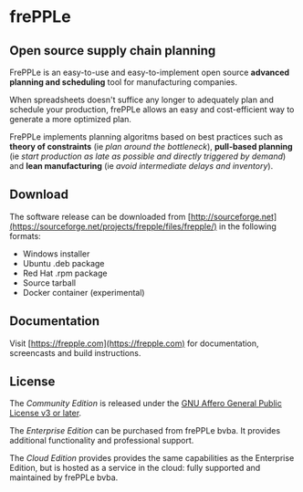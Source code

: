 # frePPLe

## Open source supply chain planning

FrePPLe is an easy-to-use and easy-to-implement open source **advanced planning and scheduling** tool for manufacturing companies.

When spreadsheets doesn't suffice any longer to adequately plan and schedule your production, frePPLe allows an easy and cost-efficient way to generate a more optimized plan.

FrePPLe implements planning algoritms based on best practices such as **theory of constraints** (ie *plan around the bottleneck*), **pull-based planning** (ie *start production as late as possible and directly triggered by demand*) and **lean manufacturing** (ie *avoid intermediate delays and inventory*).

## Download

The software release can be downloaded from [http://sourceforge.net](https://sourceforge.net/projects/frepple/files/frepple/) 
in the following formats:

* Windows installer
* Ubuntu .deb package
* Red Hat .rpm package
* Source tarball
* Docker container (experimental)

## Documentation

Visit [https://frepple.com](https://frepple.com) for documentation, screencasts and build instructions.

## License

The *Community Edition* is released under the [GNU Affero General
Public License v3 or later](http://www.gnu.org/licenses/).

The *Enterprise Edition* can be purchased from frePPLe bvba. It provides additional functionality
and professional support.

The *Cloud Edition* provides provides the same capabilities as the Enterprise Edition, but is 
hosted as a service in the cloud: fully supported and maintained by frePPLe bvba.
